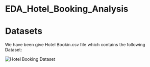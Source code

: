 # EDA_Hotel_Booking_Analysis

# Datasets

We have been give Hotel Bookin.csv file which contains the following Dataset:

![Hotel Booking Dataset ](https://github.com/abhisheksharma112276/EDA_Hotel_Booking_Analysis/assets/144454228/2623919d-5783-44a0-8910-c6ab23dee815)
